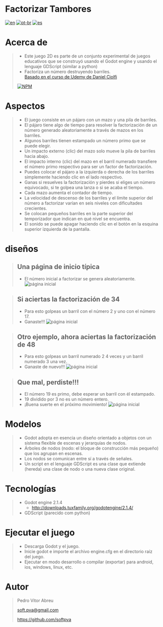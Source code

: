# **Factorizar Tambores**
[![en](https://img.shields.io/badge/lang-en-red.svg)](https://github.com/softpva/clinic)
[![pt-br](https://img.shields.io/badge/lang-pt--br-green.svg)](./README.pt-br.md)
[![es](https://img.shields.io/badge/lang-es-yellow.svg)](./README.es.md)

# Acerca de
> - Este juego 2D es parte de un conjunto experimental de juegos educativos que se construyó usando el Godot engine y usando el lenguaje GDScript (similar a python)
> - Factoriza un número destruyendo barriles.  
> [Basado en el curso de Udemy de Daniel Ciolfi](https://www.udemy.com/share/101H2o3@0zyuHpubHArkGylel-tlkpuc2Z8f7BSf-UPUKMRqKbIxfDej4CiTEewmp7UrDPCV/)
>
> [![NPM](https://img.shields.io/npm/l/react)](./LICENSE) 

# Aspectos
> - El juego consiste en un pájaro con un mazo y una pila de barriles.
> - El pájaro tiene algo de tiempo para resolver la factorización de un número generado aleatoriamente a través de mazos en los barriles.
> - Algunos barriles tienen estampado un número primo que se puede elegir.
> - Un impacto externo (clic) del mazo solo mueve la pila de barriles hacia abajo.
> - El impacto interno (clic) del mazo en el barril numerado transfiere el número primo respectivo para ser un factor de factorización.
> - Puedes colocar el pájaro a la izquierda o derecha de los barriles simplemente haciendo clic en el lado respectivo.
> - Ganas si resuelves la factorización y pierdes si eliges un número equivocado, si te golpea una lanza o si se acaba el tiempo.
> - Cada mazo aumenta el contador de tiempo.
> - La velocidad de descenso de los barriles y el límite superior del número a factorizar varían en seis niveles con dificultades crecientes.
> - Se colocan pequeños barriles en la parte superior del temporizador que indican en qué nivel se encuentra.
> - El sonido se puede apagar haciendo clic en el botón en la esquina superior izquierda de la pantalla.

# diseños
> ## Una página de inicio típica
> - El número inicial a factorizar se genera aleatoriamente.
> ![página inicial](./readmeImages/initial_page.gif)

> ## Si aciertas la factorización de 34
> - Para esto golpeas un barril con el número 2 y uno con el número 17.
> - Ganaste!!!
> ![página inicial](./readmeImages/Get_34.gif)

> ## Otro ejemplo, ahora aciertas la factorización de 48
> - Para esto golpeas un barril numerado 2 4 veces y un barril numerado 3 una vez.
> - Ganaste de nuevo!!!
> ![página inicial](./readmeImages/Get_48.gif)

> ## Que mal, perdiste!!!
> - El número 19 es primo, debe esperar un barril con él estampado.
> - 19 dividido por 3 no es un número entero.
> - ¡Buena suerte en el próximo movimiento!
> ![página inicial](./readmeImages/bum_152.gif)

# Modelos
> - Godot adopta en esencia un diseño orientado a objetos con un sistema flexible de escenas y jerarquías de nodos.
> - Árboles de nodos (nodo: el bloque de construcción más pequeño) que los agrupan en escenas.
> - Los nodos se comunican entre sí a través de señales.
> - Un script en el lenguaje GDScript es una clase que extiende (hereda) una clase de nodo o una nueva clase original.

# Tecnologías
> - Godot engine 2.1.4
>     - http://downloads.tuxfamily.org/godotengine/2.1.4/
> - GDScript (parecido com python)

# Ejecutar el juego
> - Descarga Godot y el juego.
> - Inicie godot e importe el archivo engine.cfg en el directorio raíz del juego.
> - Ejecutar en modo desarrollo o compilar (exportar) para android, ios, windows, linux, etc.

# Autor
> Pedro Vitor Abreu
>
> <soft.pva@gmail.com>
>
> <https://github.com/softpva>